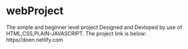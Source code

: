 # webProject

The  simple and beginner level project Designed and Devloped by use of HTML,CSS,PLAIN-JAVASCRIPT. 
The project link is  below:
https//doen.netlify.com

